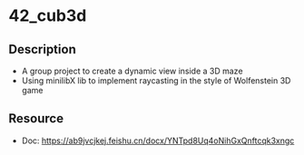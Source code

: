 # 42_cub3d
## Description
- A group project to create a dynamic view inside a 3D maze
- Using minilibX lib to implement raycasting in the style of Wolfenstein 3D game
## Resource
- Doc: https://ab9jvcjkej.feishu.cn/docx/YNTpd8Uq4oNihGxQnftcqk3xngc
